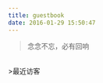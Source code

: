 ```yaml
---
title: guestbook
date: 2016-01-29 15:50:47
---
```

<blockquote class="blockquote-center">念念不忘，必有回响</blockquote>
<br/>
>最近访客

<div class="ds-recent-visitors" data-num-items="28" data-avatar-size="42" id="ds-recent-visitors"></div>
